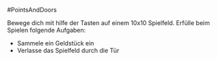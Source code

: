 #PointsAndDoors

Bewege dich mit hilfe der Tasten auf einem 10x10 Spielfeld.
Erfülle beim Spielen folgende Aufgaben:
 - Sammele ein Geldstück ein
 - Verlasse das Spielfeld durch die Tür
